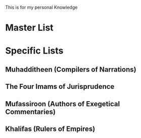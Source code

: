 This is for my personal Knowledge

# Master List

# Specific Lists
## Muhadditheen (Compilers of Narrations)

## The Four Imams of Jurisprudence

## Mufassiroon (Authors of Exegetical Commentaries)

## Khalifas (Rulers of Empires)
